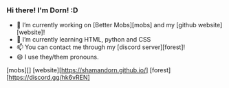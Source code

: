### Hi there! I'm Dorn! :D

- 🔭 I’m currently working on [Better Mobs][mobs] and my [github website][website]!
- 🌱 I’m currently learning HTML, python and CSS
- 📫 You can contact me through my [discord server][forest]!
- 😄 I use they/them pronouns.


[mobs][]
[website][https://shamandorn.github.io/]
[forest][https://discord.gg/hk6vREN]
